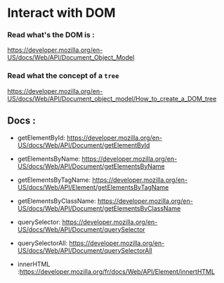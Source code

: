 # Interact with DOM


### Read what's the DOM is :
https://developer.mozilla.org/en-US/docs/Web/API/Document_Object_Model


### Read what the concept of a `tree`
https://developer.mozilla.org/en-US/docs/Web/API/Document_object_model/How_to_create_a_DOM_tree

## Docs :

- getElementById: https://developer.mozilla.org/en-US/docs/Web/API/Document/getElementById
- getElementsByName: https://developer.mozilla.org/en-US/docs/Web/API/Document/getElementsByName
- getElementsByTagName: https://developer.mozilla.org/en-US/docs/Web/API/Element/getElementsByTagName
- getElementsByClassName: https://developer.mozilla.org/en-US/docs/Web/API/Document/getElementsByClassName
- querySelector: https://developer.mozilla.org/en-US/docs/Web/API/Document/querySelector
- querySelectorAll: https://developer.mozilla.org/en-US/docs/Web/API/Document/querySelectorAll

- innerHTML :https://developer.mozilla.org/fr/docs/Web/API/Element/innertHTML

